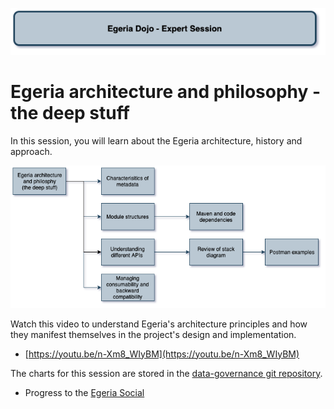 <!-- SPDX-License-Identifier: CC-BY-4.0 -->
<!-- Copyright Contributors to the ODPi Egeria project 2020. -->

![Black - Expert sessions](egeria-dojo-session-coding-black-expert-session.png)

# Egeria architecture and philosophy - the deep stuff

In this session, you will learn about the Egeria architecture, history and approach.

![Egeria Architecture](egeria-dojo-day-3-3-egeria-architecture.png)

Watch this video to understand Egeria's architecture principles and
how they manifest themselves in the project's design and implementation.

* [https://youtu.be/n-Xm8_WIyBM](https://youtu.be/n-Xm8_WIyBM)

The charts for this session are stored in the
[data-governance git repository](https://github.com/odpi/data-governance/blob/master/workshops/may-2020/egeria-dojo-day-3-3-egeria-architecture.pptx).


* Progress to the [Egeria Social](egeria-dojo-day-3-4-egeria-social.md)

